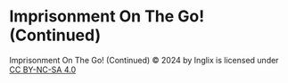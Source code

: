 # Imprisonment On The Go! (Continued)

Imprisonment On The Go! (Continued) © 2024 by Inglix is licensed under [CC BY-NC-SA 4.0](https://creativecommons.org/licenses/by-nc-sa/4.0/) 
